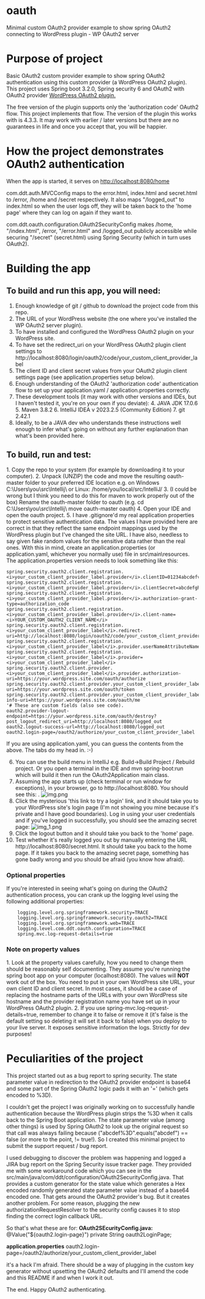 # oauth
Minimal custom OAuth2 provider example to show spring OAuth2 connecting to WordPress plugin - WP OAuth2 server

<h1>Purpose of project</h1>
Basic OAuth2 custom provider example to show spring OAuth2 authentication using this custom provider (a WordPress OAuth2 plugin).
This project uses Spring boot 3.2.0, Spring security 6 and OAuth2 with OAuth2 provider <a href="https://wp-oauth.com/">WordPress OAuth2 plugin.</a>

The free version of the plugin supports only the 'authorization code' OAuth2 flow. This project implements that flow. The version of the plugin this works with is 4.3.3. It may work with earlier / later versions but there are no guarantees in life and once you accept that, you will be happier.

<h1>How the project demonstrates OAuth2 authentication</h1>
When the app is started, it serves on <a href="http://localhost:8080/home">http://localhost:8080/home</a>

com.ddt.auth.MVCConfig maps to the error.html, index.html and secret.html to /error, /home and /secret respectively. It also maps "/logged_out" to index.html so when the user logs off, they will be taken back to the 'home page' where they can log on again if they want to.

com.ddt.oauth.configuration.OAuth2SecurityConfig makes /home, "/index.html", /error, "/error.html" and /logged_out publicly accessible while securing "/secret" (secret.html) using Spring Security (which in turn uses OAuth2). 

<h1>Building the app</h1>
<h2>To build and run this app, you will need:</h2>

1. Enough knowledge of git / github to download the project code from this repo.
2. The URL of your WordPress website (the one where you've installed the WP OAuth2 server plugin).
3. To have installed and configured the WordPress OAuth2 plugin on your WordPress site.
4. To have set the redirect_uri on your WordPress OAuth2 plugin client settings to http://localhost:8080/login/oauth2/code/your_custom_client_provider_label
4. The client ID and client secret values from your OAuth2 plugin client settings page (see application.properties setup below).
3. Enough understanding of the OAuth2 'authorization code' authentication flow to set up your application.yaml / application.properties correctly.
3. These development tools (it may work with other versions and IDEs, but I haven't tested it, you're on your own if you deviate):
   4. JAVA JDK 17.0.6
   5. Maven 3.8.2
   6. IntelliJ IDEA v 2023.2.5 (Community Edition)
   7. git 2.42.1
7. Ideally, to be a JAVA dev who understands these instructions well enough to infer what's going on without any further explanation than what's been provided here.

<h2>To build, run and test:</h2>
1. Copy the repo to your system (for example by downloading it to your computer). 
2. Unpack (UNZIP) the code and move the resulting oauth-master folder to your preferred IDE location e.g. on Windows C:\Users\you\src\Intellij\ or Linux: /home/you/local/src/IntelliJ/ 
3. (I could be wrong but I think you need to do this for maven to work properly out of the box) Rename the oauth-master folder to oauth (e.g. 
   cd C:\Users\you\src\Intellij\
   move oauth-master oauth)
4. Open your IDE and open the oauth project.
5. I have .gitignore'd my real application properties to protect sensitive authentication data. The values I have provided here are correct in that they reflect the same endpoint mappings used by the WordPress plugin but I've changed the site URL. I have also, needless to say given fake random values for the sensitive data rather than the real ones. With this in mind, create an application.properties (or application.yaml, whichever you normally use) file in src\main\resources. The application.properties version needs to look something like this:

    spring.security.oauth2.client.registration.<i>your_custom_client_provider_label.provider</i>.clientID=01234abcdefveryimportantsecretid111222333 
    spring.security.oauth2.client.registration.<i>your_custom_client_provider_label.provider</i>.clientSecret=abcdefghijklman9998888veryimportantsecretsecret1111   
    spring.security.oauth2.client.registration.<i>your_custom_client_provider_label.provider</i>.authorization-grant-type=authorization_code
    spring.security.oauth2.client.registration.<i>your_custom_client_provider_label.provider</i>.client-name=<i>YOUR_CUSTOM_OAUTH2_CLIENT_NAME</i>   
    spring.security.oauth2.client.registration.<i>your_custom_client_provider_label</i>.redirect-uri=http://localhost:8080/login/oauth2/code/your_custom_client_provider_label
    spring.security.oauth2.client.registration.<i>your_custom_client_provider_label</i>.provider.userNameAttributeName=user_nicename
    spring.security.oauth2.client.registration.<i>your_custom_client_provider_label</i>.provider=<i>your_custom_client_provider_label</i>
    spring.security.oauth2.client.provider.<i>your_custom_client_provider_label</i>.provider.authorization-uri=https://your.wordpress.site.com/oauth/authorize   
    spring.security.oauth2.client.provider.your_custom_client_provider_label.token-uri=https://your.wordpress.site.com/oauth/token
    spring.security.oauth2.client.provider.your_custom_client_provider_label.user-info-uri=https://your.wordpress.site.com/oauth/me
    '# These are custom fields (also see code). 
    oauth2.provider-logout-endpoint=https://your.wordpress.site.com/oauth/destroy?post_logout_redirect_uri=http://localhost:8080/logged_out
    oauth2.logout-success-url=http://localhost:8080/logged_out  
    oauth2.login-page=/oauth2/authorize/your_custom_client_provider_label

If you are using application.yaml, you can guess the contents from the above. The tabs do my head in. :-)

6. You can use the build menu in IntelliJ e.g. Build->Build Project / Rebuild project. Or you open a terminal in the IDE and mvn spring-boot:run which will build it then run the OAuth2Application main class.
7. Assuming the app starts up (check terminal or run window for exceptions), in your browser, go to http://localhost:8080. You should see this:
. ![img.png](img.png)
8. Click the mysterious 'this link to try a login' link, and it should take you to your WordPress site's login page (I'm not showing you mine because it's private and I have good boundaries). Log in using your user credentials and if you've logged in successfully, you should see the amazing secret page:
  ![img_1.png](img_1.png)
9. Click the logout button and it should take you back to the 'home' page. 
10. Test whether it's really logged you out by manually entering the URL http://localhost:8080/secret.html. It should take you back to the home page. If it takes you back to the amazing secret page, something has gone badly wrong and you should be afraid (you know how afraid).

<h3>Optional properties</h3>
If you're interested in seeing what's going on during the OAuth2 authentication process, you can crank up the logging level using the following additional properties:

        logging.level.org.springframework.security=TRACE
        logging.level.org.springframework.security.oauth2=TRACE
        logging.level.org.springframework.web=TRACE
        logging.level.com.ddt.oauth.configuration=TRACE
        spring.mvc.log-request-details=true

<h3>Note on property values</h3>
1. Look at the property values carefully, how you need to change them should be reasonably self documenting. They assume you're running the spring boot app on your computer (localhost:8080). The values will <b>NOT</b> work out of the box. You need to put in your own WordPress site URL, your own client ID and client secret. In most cases, it should be a case of replacing the hostname parts of the URLs with your own WordPress site hostname and the provider registration name you have set up in your WordPress OAuth2 plugin.
2. If you use spring-mvc.log-request-details=true, remember to change it to false or remove it (it's false is the default setting so deleting it will set it back to false) when you deploy to your live server. It exposes sensitive information the logs. Strictly for dev purposes!

<h1>Peculiarities of the project</h1>
This project started out as a bug report to spring security. The state parameter value in redirection to the OAuth2 provider endpoint is base64 and some part of the Spring OAuth2 logic pads it with an '=' (which gets encoded to %3D). 

I couldn't get the project I was originally working on to successfully handle authentication because the WordPress plugin strips the %3D when it calls back to the Spring Boot application. The state parameter value (among other things) is used by Spring OAuth2 to look up the original request so that call was always failing because ("abcdef%3D".equals("abcdef") == false (or more to the point, != true!). So I created this minimal project to submit the support request / bug report.  

I used debugging to discover the problem was happening and logged a JIRA bug report on the Spring Security issue tracker page. They provided me with some workaround code which you can see in the src/main/java/com/ddt/configuration/OAuth2SecurityConfig.java. That provides a custom generator for the state value which generates a Hex encoded randomly generated state parameter value instead of a base64 encoded one. That gets around the OAuth2 provider's bug. But it creates another problem. For some reason, plugging the new authorizationRequestResolver to the security config causes it to stop finding the correct login callback URL. 

So that's what these are for:
<b>OAuth2SEcurityConfig.java:</b>
@Value("${oauth2.login-page}")
private String oauth2LoginPage;

<b>application.properties</b>
oauth2.login-page=/oauth2/authorize/your_custom_client_provider_label

it's a hack I'm afraid. There should be a way of plugging in the custom key generator without upsetting the OAuth2 defaults and I'll amend the code and this README if and when I work it out.

The end. Happy OAuth2 authenticating.